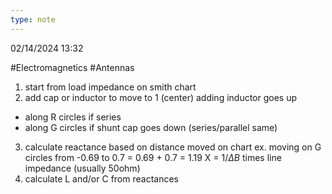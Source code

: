 ```yaml
---
type: note
---
```

02/14/2024 13:32

  #Electromagnetics #Antennas 

1. start from load impedance on smith chart
2. add cap or inductor to move to 1 (center)
adding inductor goes up
- along R circles if series
- along G circles if shunt
cap goes down (series/parallel same)
3. calculate reactance based on distance moved on chart
ex. moving on G circles from -0.69 to 0.7 = 0.69 + 0.7 = 1.19
X = $1/\Delta B$ times line impedance (usually 50ohm)
4. calculate L and/or C from reactances
